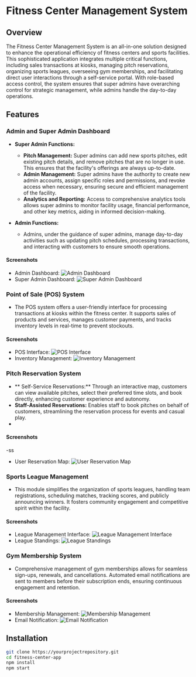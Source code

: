 # Fitness Center Management System

## Overview

The Fitness Center Management System is an all-in-one solution designed to enhance the operational efficiency of fitness centers and sports facilities. This sophisticated application integrates multiple critical functions, including sales transactions at kiosks, managing pitch reservations, organizing sports leagues, overseeing gym memberships, and facilitating direct user interactions through a self-service portal. With role-based access control, the system ensures that super admins have overarching control for strategic management, while admins handle the day-to-day operations.

## Features

### Admin and Super Admin Dashboard

- **Super Admin Functions:**
  - **Pitch Management:** Super admins can add new sports pitches, edit existing pitch details, and remove pitches that are no longer in use. This ensures that the facility's offerings are always up-to-date.
  - **Admin Management:** Super admins have the authority to create new admin accounts, assign specific roles and permissions, and revoke access when necessary, ensuring secure and efficient management of the facility.
  - **Analytics and Reporting:** Access to comprehensive analytics tools allows super admins to monitor facility usage, financial performance, and other key metrics, aiding in informed decision-making.

- **Admin Functions:**
  - Admins, under the guidance of super admins, manage day-to-day activities such as updating pitch schedules, processing transactions, and interacting with customers to ensure smooth operations.

#### Screenshots
- Admin Dashboard: ![Admin Dashboard](URL_of_screenshot_here)
- Super Admin Dashboard: ![Super Admin Dashboard](URL_of_screenshot_here)

### Point of Sale (POS) System

- The POS system offers a user-friendly interface for processing transactions at kiosks within the fitness center. It supports sales of products and services, manages customer payments, and tracks inventory levels in real-time to prevent stockouts.
  
#### Screenshots
- POS Interface: ![POS Interface](URL_of_screenshot_here)
- Inventory Management: ![Inventory Management](URL_of_screenshot_here)

### Pitch Reservation System
- ** Self-Service Reservations:** Through an interactive map, customers can view available pitches, select their preferred time slots, and book directly, enhancing customer experience and autonomy.
- **Staff-Assisted Reservations:** Enables staff to book pitches on behalf of customers, streamlining the reservation process for events and casual play.
- 
#### Screenshots
-ss
- User Reservation Map: ![User Reservation Map](URL_of_screenshot_here)

### Sports League Management

- This module simplifies the organization of sports leagues, handling team registrations, scheduling matches, tracking scores, and publicly announcing winners. It fosters community engagement and competitive spirit within the facility.
#### Screenshots
- League Management Interface: ![League Management Interface](URL_of_screenshot_here)
- League Standings: ![League Standings](URL_of_screenshot_here)

### Gym Membership System

- Comprehensive management of gym memberships allows for seamless sign-ups, renewals, and cancellations. Automated email notifications are sent to members before their subscription ends, ensuring continuous engagement and retention.

#### Screenshots
- Membership Management: ![Membership Management](URL_of_screenshot_here)
- Email Notification: ![Email Notification](URL_of_screenshot_here)

## Installation

```bash
git clone https://yourprojectrepository.git
cd fitness-center-app
npm install
npm start
